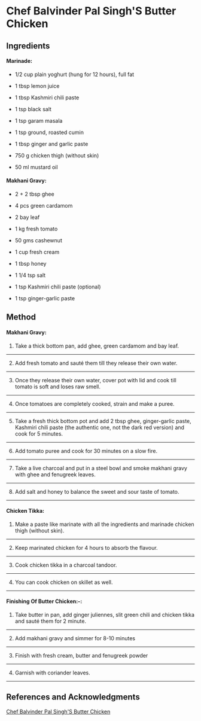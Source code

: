 # Chef Balvinder Pal Singh'S Butter Chicken

## Ingredients

#### Marinade:

- 1/2 cup plain yoghurt (hung for 12 hours), full fat

- 1 tbsp lemon juice

- 1 tbsp Kashmiri chili paste

- 1 tsp black salt

- 1 tsp garam masala

- 1 tsp ground, roasted cumin

- 1 tbsp ginger and garlic paste

- 750 g chicken thigh (without skin)

- 50 ml mustard oil

#### Makhani Gravy:

- 2 + 2 tbsp ghee

- 4 pcs green cardamom

- 2 bay leaf

- 1 kg fresh tomato

- 50 gms cashewnut

- 1 cup fresh cream

- 1 tbsp honey

- 1 1/4 tsp salt

- 1 tsp Kashmiri chili paste (optional)

- 1 tsp ginger-garlic paste

## Method

#### Makhani Gravy:

1. Take a thick bottom pan, add ghee, green cardamom and bay leaf.
---

2. Add fresh tomato and sauté them till they release their own water.
---

3. Once they release their own water, cover pot with lid and cook till tomato is soft and loses raw smell.
---

4. Once tomatoes are completely cooked, strain and make a puree.
---

5. Take a fresh thick bottom pot and add 2 tbsp ghee, ginger-garlic paste, Kashmiri chili paste (the authentic one, not the dark red version) and cook for 5 minutes.
---

6. Add tomato puree and cook for 30 minutes on a slow fire.
---

7. Take a live charcoal and put in a steel bowl and smoke makhani gravy with ghee and fenugreek leaves.
---

8. Add salt and honey to balance the sweet and sour taste of tomato.
---

#### Chicken Tikka:

1. Make a paste like marinate with all the ingredients and marinade chicken thigh (without skin).
---

2. Keep marinated chicken for 4 hours to absorb the flavour.
---

3. Cook chicken tikka in a charcoal tandoor.
---

4. You can cook chicken on skillet as well.
---

#### Finishing Of Butter Chicken:-:

1. Take butter in pan, add ginger juliennes, slit green chili and chicken tikka and sauté them for 2 minute.
---

2. Add makhani gravy and simmer for 8-10 minutes
---

3. Finish with fresh cream, butter and fenugreek powder
---

4. Garnish with coriander leaves.
---

## References and Acknowledgments

[Chef Balvinder Pal Singh'S Butter Chicken](https://www.outlookindia.com/outlooktraveller/explore/story/71492/recipe-how-to-make-chef-balvinder-pal-singhs-butter-chicken)
